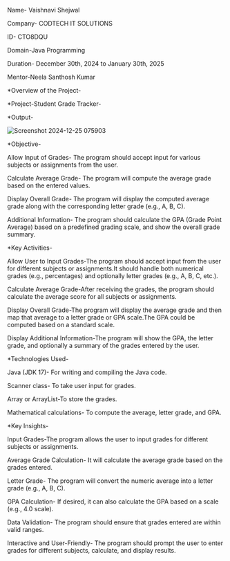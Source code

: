 Name- Vaishnavi Shejwal

Company- CODTECH IT SOLUTIONS

ID- CTO8DQU

Domain-Java Programming

Duration- December 30th, 2024 to January 30th, 2025

Mentor-Neela Santhosh Kumar


*Overview of the Project-

*Project-Student Grade Tracker-



*Output-

![Screenshot 2024-12-25 075903](https://github.com/user-attachments/assets/e862130a-8eaa-45ad-9d86-4beeb63e468a)










*Objective-

Allow Input of Grades- The program should accept input for various subjects or assignments from the user.

Calculate Average Grade- The program will compute the average grade based on the entered values.

Display Overall Grade- The program will display the computed average grade along with the corresponding letter grade (e.g., A, B, C).

Additional Information- The program should calculate the GPA (Grade Point Average) based on a predefined grading scale, and show the overall grade summary.

*Key Activities-

Allow User to Input Grades-The program should accept input from the user for different subjects or assignments.It should handle both numerical grades (e.g., percentages) and optionally letter grades (e.g., A, B, C, etc.). 

Calculate Average Grade-After receiving the grades, the program should calculate the average score for all subjects or assignments.

Display Overall Grade-The program will display the average grade and then map that average to a letter grade or GPA scale.The GPA could be computed based on a standard scale.

Display Additional Information-The program will show the GPA, the letter grade, and optionally a summary of the grades entered by the user.

*Technologies Used-

Java (JDK 17)- For writing and compiling the Java code.

Scanner class- To take user input for grades.

Array or ArrayList-To store the grades.

Mathematical calculations- To compute the average, letter grade, and GPA.

*Key Insights-

Input Grades-The program allows the user to input grades for different subjects or assignments.

Average Grade Calculation- It will calculate the average grade based on the grades entered.

Letter Grade- The program will convert the numeric average into a letter grade (e.g., A, B, C).

GPA Calculation- If desired, it can also calculate the GPA based on a scale (e.g., 4.0 scale).

Data Validation- The program should ensure that grades entered are within valid ranges.

Interactive and User-Friendly- The program should prompt the user to enter grades for different subjects, calculate, and display results.





















